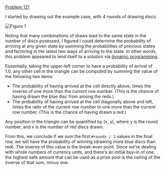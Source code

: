 [Problem 121](http://projecteuler.net/problem=121)

I started by drawing out the example case, with 4 rounds of drawing discs.

![Figure 1](https://raw.github.com/akersten/project-euler/master/121/dynamic-triangle.png "Figure 1")

Noting that many combinations of draws lead to the same state in the number of discs posessed, I figured I could determine the probability of arriving at any given state by summing the probabilities of previous states and factoring in the latest two ways of arriving to the state. In other words, this problem appeared to lend itself to a solution via [dynamic programming](http://en.wikipedia.org/wiki/Dynamic_programming).

Essentially, taking the upper-left corner to have a probability of arrival of 1.0, any other cell in the triangle can be computed by summing the value of the following two items:

* The probability of having arrived at the cell directly above, times the inverse of one more than the current row number. (This is the chance of having drawn the blue disc from among the reds.)
* The probability of having arrived at the cell diagonally above and left, times the ratio of the current row number to one more than the current row number. (This is the chance of having drawn a red.)

Any position in the triangle can be quantified by (x, y), where y is the round number, and x is the number of red discs drawn.

From this, we conclude if we sum the first `#rounds / 2` values in the final row, we will have the probability of winning (drawing more blue discs than red). The inverse of this value is the break-even point. Since we're dealing with whole numbers of currency units, and there's an initial buy-in of one, the highest safe amount that can be used as a prize pool is the ceiling of the inverse of that sum, minus one.